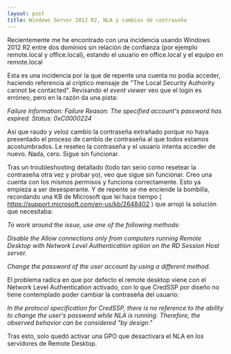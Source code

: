 ```yaml
---
layout: post
title: Windows Server 2012 R2, NLA y cambios de contraseña
---
```


Recientemente me he encontrado con una incidencia usando Windows 2012 R2 entre dos dominios sin relación de confianza (por ejemplo remote.local y office.local), estando el usuario en office.local y el equipo en remote.local

Esta es una incidencia por la que de repente una cuenta no podía acceder, haciendo referencia al críptico mensaje de "The Local Security Authority cannot be contacted". Revisando el *event viewer* veo que el login es erróneo, pero en la razón da una pista: 

*Failure Information:
	Failure Reason:		The specified account's password has expired.
	Status:			0xC0000224*
	
Así que raudo y veloz cambio la contraseña extrañado porque no haya presentado el proceso de cambio de contraseña al que todos estamos acostumbrados. Le reseteo la contraseña y el usuario intenta acceder de nuevo. Nada, cero. Sigue sin funcionar.

Tras un troubleshooting detallado (todo tan serio como resetear la contraseña otra vez y probar yo), veo que sigue sin funcionar. Creo una cuenta con los mismos permisos y funciona correctamente. Esto ya empieza a ser desesperante. Y de repente se me enciende la bombilla, recordando una KB de Microsoft que leí hace tiempo ( https://support.microsoft.com/en-us/kb/2648402 ) que arrojó la solución que necesitaba:

*To work around the issue, use one of the following methods:*

*Disable the Allow connections only from computers running Remote Desktop with Network Level Authentication option on the RD Session Host server.*

*Change the password of the user account by using a different method.*


El problema radica en que por defecto el remote desktop viene con el Network Level Authentication activado, con lo que CredSSP por diseño no tiene contemplado poder cambiar la contraseña del usuario:

*In the protocol specification for CredSSP, there is no reference to the ability to change the user's password while NLA is running. Therefore, the observed behavior can be considered "by design."*

Tras esto, solo quedó activar una GPO que desactivara el NLA en los servidores de Remote Desktop.









